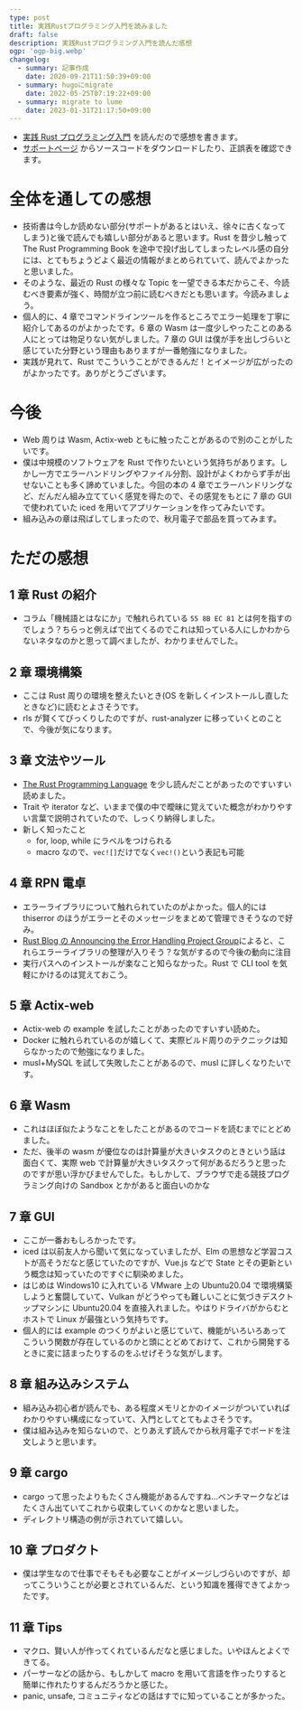 ```yaml
---
type: post
title: 実践Rustプログラミング入門を読みました
draft: false
description: 実践Rustプログラミング入門を読んだ感想
ogp: 'ogp-big.webp'
changelog:
  - summary: 記事作成
    date: 2020-09-21T11:50:39+09:00
  - summary: hugoにmigrate
    date: 2022-05-25T07:19:22+09:00
  - summary: migrate to lume
    date: 2023-01-31T21:17:50+09:00
---
```


- [実践 Rust プログラミング入門](https://www.shuwasystem.co.jp/book/9784798061702.html) を読んだので感想を書きます。
- [サポートページ](https://www.shuwasystem.co.jp/support/7980html/6170.html) からソースコードをダウンロードしたり、正誤表を確認できます。

# 全体を通しての感想

- 技術書は今しか読めない部分(サポートがあるとはいえ、徐々に古くなってしまう)と後で読んでも嬉しい部分があると思います。Rust を昔少し触って The Rust Programming Book を途中で投げ出してしまったレベル感の自分には、とてもちょうどよく最近の情報がまとめられていて、読んでよかったと思いました。
- そのような、最近の Rust の様々な Topic を一望できる本だからこそ、今読むべき要素が強く、時間が立つ前に読むべきだとも思います。今読みましょう。
- 個人的に、4 章でコマンドラインツールを作るところでエラー処理を丁寧に紹介してあるのがよかったです。6 章の Wasm は一度少しやったことのある人にとっては物足りない気がしました。7 章の GUI は僕が手を出しづらいと感じていた分野という理由もありますが一番勉強になりました。
- 実践が見れて、Rust でこういうことができるんだ！とイメージが広がったのがよかったです。ありがとうございます。

# 今後

- Web 周りは Wasm, Actix-web ともに触ったことがあるので別のことがしたいです。
- 僕は中規模のソフトウェアを Rust で作りたいという気持ちがあります。しかし一方でエラーハンドリングやファイル分割、設計がよくわからず手が出せないことも多く諦めていました。今回の本の 4 章でエラーハンドリングなど、だんだん組み立てていく感覚を得たので、その感覚をもとに 7 章の GUI で使われていた iced を用いてアプリケーションを作ってみたいです。
- 組み込みの章は飛ばしてしまったので、秋月電子で部品を買ってみます。

# ただの感想

## 1 章 Rust の紹介

- コラム「機械語とはなにか」で触れられている `55 8B EC 81` とは何を指すのでしょう？ちらっと例えばで出てくるのでこれは知っている人にしかわからないネタなのかと思って調べましたが、わかりませんでした。

## 2 章 環境構築

- ここは Rust 周りの環境を整えたいとき(OS を新しくインストールし直したときなど)に読むとよさそうです。
- rls が賢くてびっくりしたのですが、rust-analyzer に移っていくとのことで、今後が気になります。

## 3 章 文法やツール

- [The Rust Programming Language](https://doc.rust-lang.org/book/) を少し読んだことがあったのですいすい読めました。
- Trait や iterator など、いままで僕の中で曖昧に覚えていた概念がわかりやすい言葉で説明されていたので、しっくり納得しました。
- 新しく知ったこと
  - for, loop, while にラベルをつけられる
  - macro なので、`vec![]`だけでなく`vec!()`という表記も可能

## 4 章 RPN 電卓

- エラーライブラリについて触れられていたのがよかった。個人的には thiserror のほうがエラーとそのメッセージをまとめて管理できそうなので好み。
- [Rust Blog の Announcing the Error Handling Project Group](https://blog.rust-lang.org/inside-rust/2020/09/18/error-handling-wg-announcement.html)によると、これらエラーライブラリの整理が入りそう？な気がするので今後の動向に注目
- 実行パスへのインストールが楽なこと知らなかった。Rust で CLI tool を気軽にかけるのは覚えておこう。

## 5 章 Actix-web

- Actix-web の example を試したことがあったのですいすい読めた。
- Docker に触れられているのが嬉しくて、実際ビルド周りのテクニックは知らなかったので勉強になりました。
- musl+MySQL を試して失敗したことがあるので、musl に詳しくなりたいです。

## 6 章 Wasm

- これはほぼ似たようなことをしたことがあるのでコードを読むまでにとどめました。
- ただ、後半の wasm が優位なのは計算量が大きいタスクのときという話は面白くて、実際 web で計算量が大きいタスクって何があるだろうと思ったのですが思い浮かびませんでした。もしかして、ブラウザで走る競技プログラミング向けの Sandbox とかがあると面白いのかな

## 7 章 GUI

- ここが一番おもしろかったです。
- iced は以前友人から聞いて気になっていましたが、Elm の思想など学習コストが高そうだなと感じていたのですが、Vue.js などで State とその更新という概念は知っていたのですぐに馴染めました。
- はじめは Windows10 に入れている VMware 上の Ubuntu20.04 で環境構築しようと奮闘していて、Vulkan がどうやっても難しいことに気づきデスクトップマシンに Ubuntu20.04 を直接入れました。やはりドライバがからむとホストで Linux が最強という気持ちです。
- 個人的には example のつくりがよいと感じていて、機能がいろいろあってこういう関数が存在しているのかと頭にとどめておけて、これから開発するときに変に詰まったりするのをふせげそうな気がします。

## 8 章 組み込みシステム

- 組み込み初心者が読んでも、ある程度メモリとかのイメージがついていればわかりやすい構成になっていて、入門としてとてもよさそうです。
- 僕は組み込みを知らないので、とりあえず読んでから秋月電子でボードを注文しようと思います。

## 9 章 cargo

- cargo って思ったよりもたくさん機能があるんですね...ベンチマークなどはたくさん出ていてこれから収束していくのかなと思いました。
- ディレクトリ構造の例が示されていて嬉しい。

## 10 章 プロダクト

- 僕は学生なので仕事でそもそも必要なことがイメージしづらいのですが、却ってこういうことが必要とされているんだ、という知識を獲得できてよかったです。

## 11 章 Tips

- マクロ、賢い人が作ってくれているんだなと感じました。いやほんとよくできてる。
- パーサーなどの話から、もしかして macro を用いて言語を作ったりすると簡単に作れたりするんだろうかと感じた。
- panic, unsafe, コミュニティなどの話はすでに知っていることが多かった。
